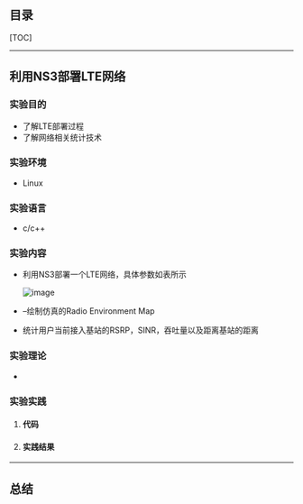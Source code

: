 ## 目录

[TOC]

------

## 利用NS3部署LTE网络



### 实验目的

- 了解LTE部署过程
- 了解网络相关统计技术

### 实验环境

- Linux

### 实验语言

- c/c++

### 实验内容

- 利用NS3部署一个LTE网络，具体参数如表所示

  ![image](C:\Users\猫猫\Documents\XiaoMiNet\Upupoo\Docker\config\CLASS\网络通信\Telecommunication\pictures\1.png)

- –绘制仿真的Radio Environment Map

- 统计用户当前接入基站的RSRP，SINR，吞吐量以及距离基站的距离

### 实验理论

- 

### 实验实践

1. #### 代码

2. #### 实践结果

   

------

## 总结

​	

